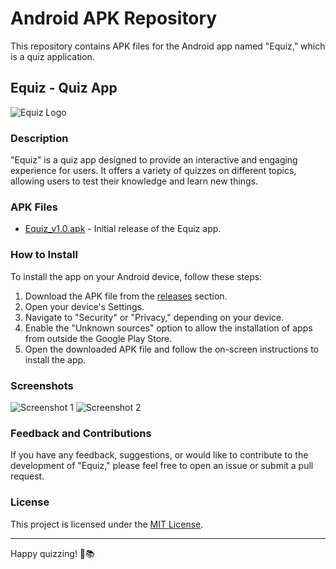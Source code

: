 # Android APK Repository

This repository contains APK files for the Android app named "Equiz," which is a quiz application.

## Equiz - Quiz App

![Equiz Logo](link/to/your/logo.png)

### Description

"Equiz" is a quiz app designed to provide an interactive and engaging experience for users. It offers a variety of quizzes on different topics, allowing users to test their knowledge and learn new things.

### APK Files

- [Equiz_v1.0.apk](path/to/Equiz_v1.0.apk) - Initial release of the Equiz app.

### How to Install

To install the app on your Android device, follow these steps:

1. Download the APK file from the [releases](link/to/releases) section.
2. Open your device's Settings.
3. Navigate to "Security" or "Privacy," depending on your device.
4. Enable the "Unknown sources" option to allow the installation of apps from outside the Google Play Store.
5. Open the downloaded APK file and follow the on-screen instructions to install the app.

### Screenshots

![Screenshot 1](path/to/screenshot1.png)
![Screenshot 2](path/to/screenshot2.png)

### Feedback and Contributions

If you have any feedback, suggestions, or would like to contribute to the development of "Equiz," please feel free to open an issue or submit a pull request.

### License

This project is licensed under the [MIT License](LICENSE).

---

Happy quizzing! 🧠📚
